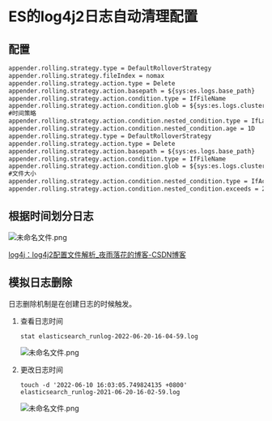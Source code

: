 # ES的log4j2日志自动清理配置

## 配置

```xml
appender.rolling.strategy.type = DefaultRolloverStrategy
appender.rolling.strategy.fileIndex = nomax
appender.rolling.strategy.action.type = Delete
appender.rolling.strategy.action.basepath = ${sys:es.logs.base_path}
appender.rolling.strategy.action.condition.type = IfFileName
appender.rolling.strategy.action.condition.glob = ${sys:es.logs.cluster_name}-*
#时间策略
appender.rolling.strategy.action.condition.nested_condition.type = IfLastModified
appender.rolling.strategy.action.condition.nested_condition.age = 1D
appender.rolling.strategy.type = DefaultRolloverStrategy
appender.rolling.strategy.action.type = Delete
appender.rolling.strategy.action.basepath = ${sys:es.logs.base_path}
appender.rolling.strategy.action.condition.type = IfFileName
appender.rolling.strategy.action.condition.glob = ${sys:es.logs.cluster_name}-*
#文件大小
appender.rolling.strategy.action.condition.nested_condition.type = IfAccumulatedFileSize
appender.rolling.strategy.action.condition.nested_condition.exceeds = 2GB
```

## 根据时间划分日志

![未命名文件.png](https://s2.loli.net/2025/06/26/c3l4KvX9NkSqiFt.png)

[log4j：log4j2配置文件解析_夜雨落花的博客-CSDN博客](https://blog.csdn.net/weixin_38569499/article/details/83027748)

## 模拟日志删除

日志删除机制是在创建日志的时候触发。

1. 查看日志时间
   
    ```
    stat elasticsearch_runlog-2022-06-20-16-04-59.log
    ```
    
    ![未命名文件.png](https://s2.loli.net/2025/06/26/t3uJLoPGq5OE4az.png)
    
2. 更改日志时间
   
    ```
    touch -d '2022-06-10 16:03:05.749824135 +0800' elasticsearch_runlog-2021-06-20-16-02-59.log
    ```
    
    ![未命名文件.png](https://s2.loli.net/2025/06/26/7xUzqpYsPa9hdWg.png)